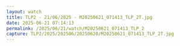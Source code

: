 ```yaml
---
layout: watch
title: TLP2 - 21/06/2025 - M20250621_071413_TLP_2T.jpg
date: 2025-06-21 07:14:13
permalink: /2025/06/21/watch/M20250621_071413_TLP_2
capture: TLP2/2025/202506/20250620/M20250621_071413_TLP_2T.jpg
---
```

